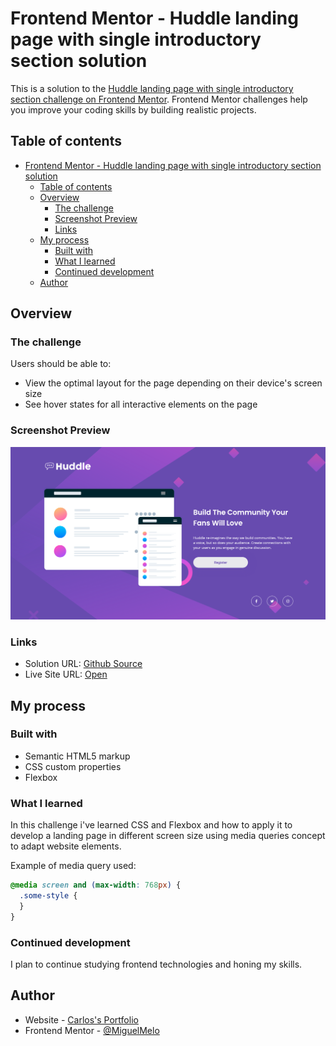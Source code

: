 # Frontend Mentor - Huddle landing page with single introductory section solution

This is a solution to the [Huddle landing page with single introductory section challenge on Frontend Mentor](https://www.frontendmentor.io/challenges/huddle-landing-page-with-a-single-introductory-section-B_2Wvxgi0). Frontend Mentor challenges help you improve your coding skills by building realistic projects.

## Table of contents

- [Frontend Mentor - Huddle landing page with single introductory section solution](#frontend-mentor---huddle-landing-page-with-single-introductory-section-solution)
  - [Table of contents](#table-of-contents)
  - [Overview](#overview)
    - [The challenge](#the-challenge)
    - [Screenshot Preview](#screenshot-preview)
    - [Links](#links)
  - [My process](#my-process)
    - [Built with](#built-with)
    - [What I learned](#what-i-learned)
    - [Continued development](#continued-development)
  - [Author](#author)

## Overview

### The challenge

Users should be able to:

- View the optimal layout for the page depending on their device's screen size
- See hover states for all interactive elements on the page

### Screenshot Preview

![](./images/screenshot.png)

### Links

- Solution URL: [Github Source](https://github.com/MiguelMelo/huddle-landing-page)
- Live Site URL: [Open](https://carlos-huddle-landing-page.vercel.app/)

## My process

### Built with

- Semantic HTML5 markup
- CSS custom properties
- Flexbox

### What I learned

In this challenge i've learned CSS and Flexbox and how to apply it to develop a landing page in different screen size using media queries concept to adapt website elements.

Example of media query used:

```css
@media screen and (max-width: 768px) {
  .some-style {
  }
}
```

### Continued development

I plan to continue studying frontend technologies and honing my skills.

## Author

- Website - [Carlos's Portfolio](#)
- Frontend Mentor - [@MiguelMelo](https://www.frontendmentor.io/profile/MiguelMelo)
